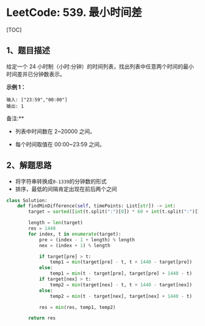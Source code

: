 # LeetCode: 539. 最小时间差

[TOC]

## 1、题目描述

给定一个 24 小时制（小时:分钟）的时间列表，找出列表中任意两个时间的最小时间差并已分钟数表示。

**示例 1：**

```
输入: ["23:59","00:00"]
输出: 1
```

备注:**

- 列表中时间数在 2~20000 之间。

- 每个时间取值在 00:00~23:59 之间。

## 2、解题思路

- 将字符串转换成`0-1339`的分钟数的形式
- 排序，最低的间隔肯定出现在前后两个之间

```python
class Solution:
    def findMinDifference(self, timePoints: List[str]) -> int:
        target = sorted([int(t.split(":")[0]) * 60 + int(t.split(":")[1]) for t in timePoints])

        length = len(target)
        res = 1440
        for index, t in enumerate(target):
            pre = (index - 1 + length) % length
            nex = (index + 1) % length

            if target[pre] > t:
                temp1 = min(target[pre] - t, t + 1440 - target[pre])
            else:
                temp1 = min(t - target[pre], target[pre] + 1440 - t)
            if target[nex] > t:
                temp2 = min(target[nex] - t, t + 1440 - target[nex])
            else:
                temp2 = min(t - target[nex], target[nex] + 1440 - t)

            res = min(res, temp1, temp2)

        return res
```

